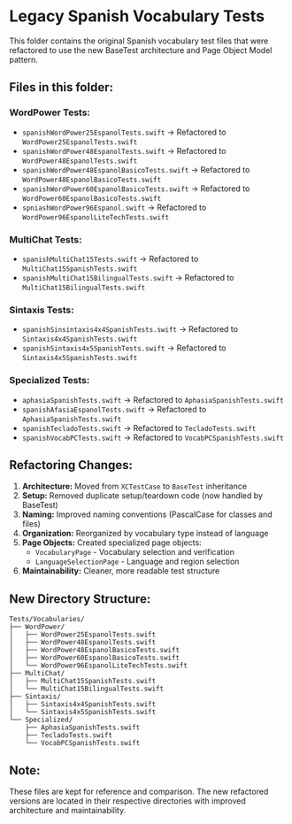 # Legacy Spanish Vocabulary Tests

This folder contains the original Spanish vocabulary test files that were refactored to use the new BaseTest architecture and Page Object Model pattern.

## Files in this folder:

### WordPower Tests:
- `spanishWordPower25EspanolTests.swift` → Refactored to `WordPower25EspanolTests.swift`
- `spanishWordPower48EspanolTests.swift` → Refactored to `WordPower48EspanolTests.swift`
- `spanishWordPower48EspanolBasicoTests.swift` → Refactored to `WordPower48EspanolBasicoTests.swift`
- `spanishWordPower60EspanolBasicoTests.swift` → Refactored to `WordPower60EspanolBasicoTests.swift`
- `spniashWordPower96Espanol.swift` → Refactored to `WordPower96EspanolLiteTechTests.swift`

### MultiChat Tests:
- `spanishMultiChat15Tests.swift` → Refactored to `MultiChat15SpanishTests.swift`
- `spanishMultiChat15BilingualTests.swift` → Refactored to `MultiChat15BilingualTests.swift`

### Sintaxis Tests:
- `spanishSinsintaxis4x4SpanishTests.swift` → Refactored to `Sintaxis4x4SpanishTests.swift`
- `spanishSintaxis4x5SpanishTests.swift` → Refactored to `Sintaxis4x5SpanishTests.swift`

### Specialized Tests:
- `aphasiaSpanishTests.swift` → Refactored to `AphasiaSpanishTests.swift`
- `spanishAfasiaEspanolTests.swift` → Refactored to `AphasiaSpanishTests.swift`
- `spanishTecladoTests.swift` → Refactored to `TecladoTests.swift`
- `spanishVocabPCTests.swift` → Refactored to `VocabPCSpanishTests.swift`

## Refactoring Changes:

1. **Architecture:** Moved from `XCTestCase` to `BaseTest` inheritance
2. **Setup:** Removed duplicate setup/teardown code (now handled by BaseTest)
3. **Naming:** Improved naming conventions (PascalCase for classes and files)
4. **Organization:** Reorganized by vocabulary type instead of language
5. **Page Objects:** Created specialized page objects:
   - `VocabularyPage` - Vocabulary selection and verification
   - `LanguageSelectionPage` - Language and region selection
6. **Maintainability:** Cleaner, more readable test structure

## New Directory Structure:

```
Tests/Vocabularies/
├── WordPower/
│   ├── WordPower25EspanolTests.swift
│   ├── WordPower48EspanolTests.swift
│   ├── WordPower48EspanolBasicoTests.swift
│   ├── WordPower60EspanolBasicoTests.swift
│   └── WordPower96EspanolLiteTechTests.swift
├── MultiChat/
│   ├── MultiChat15SpanishTests.swift
│   └── MultiChat15BilingualTests.swift
├── Sintaxis/
│   ├── Sintaxis4x4SpanishTests.swift
│   └── Sintaxis4x5SpanishTests.swift
└── Specialized/
    ├── AphasiaSpanishTests.swift
    ├── TecladoTests.swift
    └── VocabPCSpanishTests.swift
```

## Note:
These files are kept for reference and comparison. The new refactored versions are located in their respective directories with improved architecture and maintainability. 
